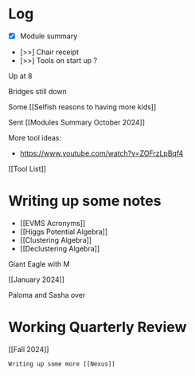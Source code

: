 

# Log

- [x] Module summary
- [>>] Chair receipt 
- [>>] Tools on start up ?

Up at 8

Bridges still down

Some [[Selfish reasons to having more kids]]

Sent [[Modules Summary October 2024]]

More tool ideas:
- https://www.youtube.com/watch?v=ZOFrzLpBqf4

[[Tool List]]



# Writing up some notes
- [[EVMS Acronyms]]
- [[Higgs Potential Algebra]]
- [[Clustering Algebra]]
- [[Declustering Algebra]]

Giant Eagle with M

[[January 2024]]

Paloma and Sasha over

# Working Quarterly Review
[[Fall 2024]]

	Writing up some more [[Nexus]]
